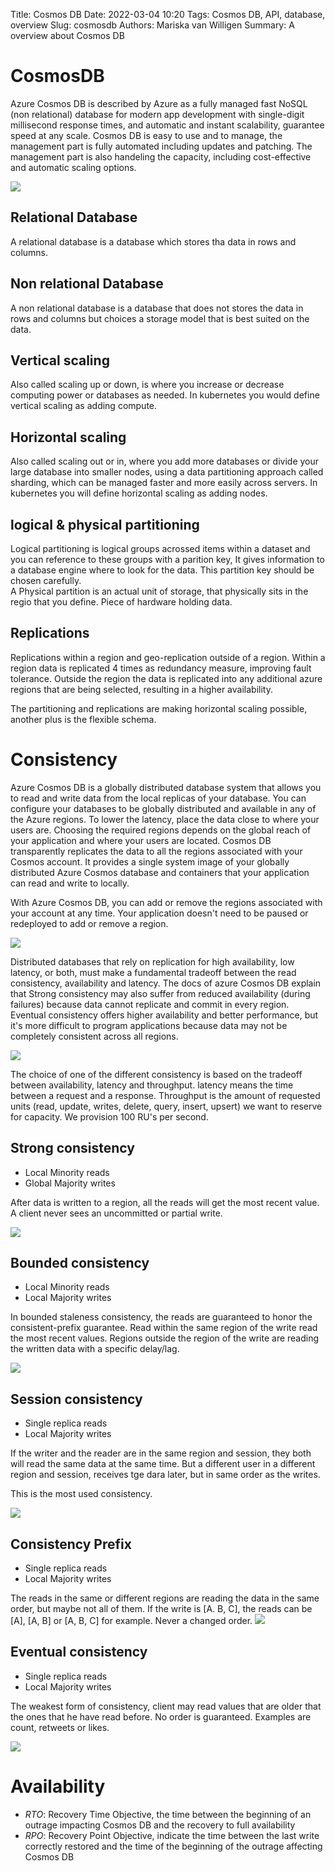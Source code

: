 Title: Cosmos DB
Date: 2022-03-04 10:20
Tags: Cosmos DB, API, database, overview
Slug: cosmosdb
Authors: Mariska van Willigen
Summary: A overview about Cosmos DB

# CosmosDB

Azure Cosmos DB is described by Azure as a fully managed fast NoSQL (non relational) database for modern app development with single-digit millisecond response times, and automatic and instant scalability, guarantee speed at any scale.
Cosmos DB is easy to use and to manage, the management part is fully automated including updates and patching. The management part is also handeling the capacity, including cost-effective and automatic scaling options.

![](/images/cosmosdb_hier.png)

## Relational Database
A relational database is a database which stores tha data in rows and columns.

## Non relational Database
A non relational database is a database that does not stores the data in rows and columns but choices a storage model that is best suited on the data.

## Vertical scaling
Also called scaling up or down, is where you increase or decrease computing power or databases as needed. In kubernetes you would define vertical scaling as adding compute.

## Horizontal scaling
Also called scaling out or in, where you add more databases or divide your large database into smaller nodes, using a data partitioning approach called sharding, which can be managed faster and more easily across servers. In kubernetes you will define horizontal scaling as adding nodes.

## logical & physical partitioning
Logical partitioning is logical groups acrossed items within a dataset and you can reference to these groups with a parition key, It gives information to a database engine where to look for the data. This partition key should be chosen carefully.  
A Physical partition is an actual unit of storage, that physically sits in the regio that you define. Piece of hardware holding data.

## Replications
Replications within a region and geo-replication outside of a region. Within a region data is replicated 4 times as redundancy measure, improving fault tolerance. Outside the region the data is replicated into any additional azure regions that are being selected, resulting in a higher availability. 

The partitioning and replications are making horizontal scaling possible, another plus is the flexible schema. 

# Consistency
Azure Cosmos DB is a globally distributed database system that allows you to read and write data from the local replicas of your database. You can configure your databases to be globally distributed and available in any of the Azure regions. To lower the latency, place the data close to where your users are. Choosing the required regions depends on the global reach of your application and where your users are located. Cosmos DB transparently replicates the data to all the regions associated with your Cosmos account. It provides a single system image of your globally distributed Azure Cosmos database and containers that your application can read and write to locally.

With Azure Cosmos DB, you can add or remove the regions associated with your account at any time. Your application doesn't need to be paused or redeployed to add or remove a region.


![](/images/global_distribution.png)

Distributed databases that rely on replication for high availability, low latency, or both, must make a fundamental tradeoff between the read consistency, availability and latency.
The docs of azure Cosmos DB explain that Strong consistency may also suffer from reduced availability (during failures) because data cannot replicate and commit in every region. Eventual consistency offers higher availability and better performance, but it's more difficult to program applications because data may not be completely consistent across all regions.

![](/images/con.png)

The choice of one of the different consistency is based on the tradeoff between availability, latency and throughput.
latency means the time between a request and a response. Throughput is the amount of requested units (read, update, writes, delete, query, insert, upsert) we want to reserve for capacity. We provision 100 RU's per second.

## Strong consistency
- Local Minority reads
- Global Majority writes

After data is written to a region, all the reads will get the most recent value. A client never sees an uncommitted or partial write.

![](/images/strong_con.png)

## Bounded consistency
- Local Minority reads
- Local Majority writes

In bounded staleness consistency, the reads are guaranteed to honor the consistent-prefix guarantee.
Read within the same region of the write read the most recent values. Regions outside the region of the write are reading the written data with a specific delay/lag.

![](/images/bounded_con.png)

## Session consistency
- Single replica reads
- Local Majority writes

If the writer and the reader are in the same region and session, they both will read the same data at the same time. But a different user in a different region and session, receives tge dara later, but in same order as the writes.

This is the most used consistency.

![](/images/session_con.png)

## Consistency Prefix
- Single replica reads
- Local Majority writes

The reads in the same or different regions are reading the data in the same order, but maybe not all of them. If the write is [A. B, C], the reads can be [A], [A, B] or [A, B, C] for example. Never a changed order.
![](/images/prefix_con.png)

## Eventual consistency
- Single replica reads
- Local Majority writes

The weakest form of consistency, client may read values that are older that the ones that he have read before. No order is guaranteed.
Examples are count, retweets or likes.

![](/images/eventual_con.png)

# Availability
- *RTO*: Recovery Time Objective, the time between the beginning of an outrage impacting Cosmos DB and the recovery to full availability
- *RPO*: Recovery Point Objective, indicate the time between the last write correctly restored and the time of the beginning of the outrage affecting Cosmos DB

